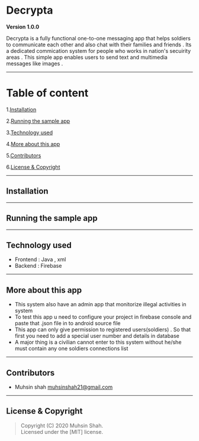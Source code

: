 # Decrypta

**Version 1.0.0**

Decrypta is a fully functional one-to-one messaging app that helps soldiers to communicate each other and also chat with their families and friends . Its a dedicated commication system for people who works in nation's secuirity areas . This simple app enables users to send text and multimedia messages like images . 

---

# Table of content 

1.[Installation](#Installation)

2.[Running the sample app](#Running-the-sample-app)

3.[Technology used](#Technology-used)

4.[More about this app](#More-about-this-app)

5.[Contributors](#Contributors)

6.[License & Copyright](#License-&-Copyright)

---
 
## Installation

---

## Running the sample app

---

## Technology used

- Frontend : Java , xml
- Backend : Firebase

---

## More about this app

- This system also have an admin app that monitorize illegal activities in system 
- To test this app u need to configure your project in firebase console and paste that .json file in to android source file 
- This app can only give permission to registered users(soldiers) . So that first you need to add a special user number and details in database 
- A major thing is a civilian cannot enter to this system without he/she must contain any one soldiers connections list

---

## Contributors

- Muhsin shah <muhsinshah21@gmail.com>

---

## License & Copyright 
> Copyright (C) 2020 Muhsin Shah.  
> Licensed under the [MIT] license.  

